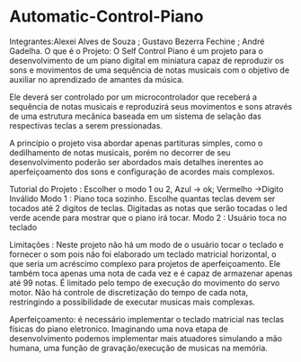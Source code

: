 # Automatic-Control-Piano
Integrantes:Alexei Alves de Souza ;
Gustavo Bezerra Fechine ;
André Gadelha.
O que é o Projeto:
  O Self Control Piano é um projeto para o desenvolvimento de um piano digital em miniatura capaz de reproduzir os sons e movimentos de uma sequência de notas musicais com o objetivo de auxiliar no aprendizado de amantes da música.
  
  Ele deverá ser controlado por um microcontrolador que receberá a sequência de notas musicais e reproduzirá seus movimentos e sons através de uma estrutura mecânica baseada em um sistema de selação das respectivas teclas a serem pressionadas.
  
  A princípio o projeto visa abordar apenas partituras simples, como o dedilhamento de notas musicais, porém no decorrer de seu desenvolvimento poderão ser abordados mais detalhes inerentes ao aperfeiçoamento dos sons e configuração de acordes mais complexos.
  
 Tutorial do Projeto :
    Escolher o modo 1 ou 2, Azul -> ok; Vermelho ->Digito Inválido
    Modo 1 : Piano toca sozinho.
      Escolhe quantas teclas devem ser tocados até 2 digitos de teclas.
        Digitadas as notas que serão tocadas o led verde acende para mostrar que o piano irá tocar.
    Modo 2 : Usuário toca no teclado
 
 Limitações :
  Neste projeto não há um modo de o usuário tocar o teclado e fornecer o som pois não foi elaborado um teclado matricial horizontal, o que seria um acréscimo complexo para projetos  de aperfeiçoamento.
  Ele também toca apenas uma nota de cada vez e é capaz de armazenar apenas até 99 notas.
  É limitado pelo tempo de execução do movimento do servo motor.
  Não há controle de discretização do tempo de cada nota, restringindo a possibilidade de executar musicas mais complexas.
  
  Aperfeiçoamento: é necessário implementar o teclado matricial nas teclas físicas do piano eletronico. Imaginando uma nova etapa de desenvolvimento podemos implementar mais atuadores simulando a mão humana, uma função de gravação/execução de musicas na memória.

